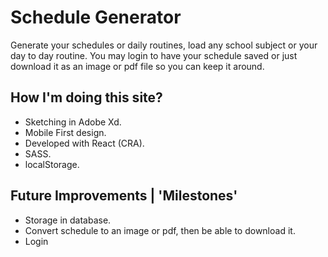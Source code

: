 # Schedule Generator

Generate your schedules or daily routines, load any school subject or your day to day routine. 
You may login to have your schedule saved or just download it as an image or pdf file so you can keep it around.

## How I'm doing this site?
- Sketching in Adobe Xd.
- Mobile First design.
- Developed with React (CRA).
- SASS.
- localStorage.

## Future Improvements | 'Milestones'
- Storage in database.
- Convert schedule to an image or pdf, then be able to download it.
- Login

